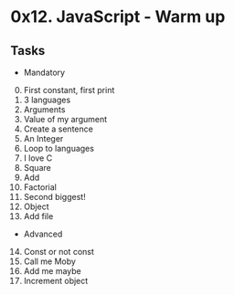 # 0x12. JavaScript - Warm up

## Tasks

* Mandatory

0. First constant, first print
1. 3 languages
2. Arguments
3. Value of my argument
4. Create a sentence
5. An Integer
6. Loop to languages
7. I love C
8. Square
9. Add
10. Factorial
11. Second biggest!
12. Object
13. Add file

* Advanced

14. Const or not const
15. Call me Moby
16. Add me maybe
17. Increment object
